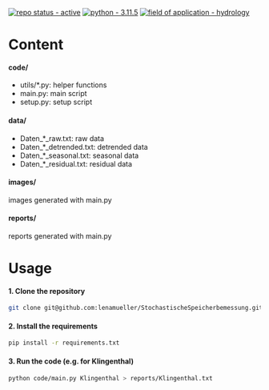[![repo status - active](https://img.shields.io/badge/repo_status-active-green)](https://)
[![python - 3.11.5](https://img.shields.io/badge/python-3.11.5-ffe05c?logo=python&logoColor=4685b7)](https://)
[![field of application - hydrology](https://img.shields.io/badge/field_of_application-hydrology-00aaff)](https://)

# Content

#### code/
- utils/*.py:    helper functions
- main.py:       main script
- setup.py:      setup script

#### data/
- Daten_*_raw.txt:  raw data
- Daten_*_detrended.txt:  detrended data
- Daten_*_seasonal.txt:  seasonal data
- Daten_*_residual.txt:  residual data

####  images/
images generated with main.py
#### reports/
reports generated with main.py

# Usage
#### 1. Clone the repository
```bash
git clone git@github.com:lenamueller/StochastischeSpeicherbemessung.git
```
#### 2. Install the requirements
```bash
pip install -r requirements.txt
```
#### 3. Run the code (e.g. for Klingenthal)
```bash 
python code/main.py Klingenthal > reports/Klingenthal.txt
```
